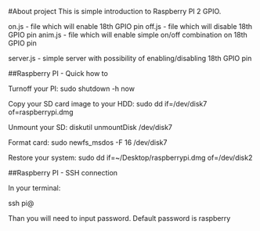 #About project
This is simple introduction to Raspberry PI 2 GPIO.

on.js - file which will enable 18th GPIO pin
off.js - file which will disable 18th GPIO pin
anim.js - file which will enable simple on/off combination on 18th GPIO pin

server.js - simple server with possibility of enabling/disabling 18th GPIO pin

##Raspberry PI - Quick how to

Turnoff your PI:
sudo shutdown -h now

Copy your SD card image to your HDD:
sudo dd if=/dev/disk7 of=raspberrypi.dmg

Unmount your SD:
diskutil unmountDisk /dev/disk7

Format card:
sudo newfs_msdos -F 16 /dev/disk7

Restore your system:
sudo dd if=~/Desktop/raspberrypi.dmg of=/dev/disk2


##Raspberry PI - SSH connection

In your terminal:

ssh pi@<IP>

Than you will need to input password. Default password is raspberry
